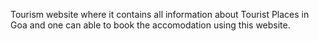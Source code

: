 Tourism website where it contains all information about Tourist Places in Goa and one can able to book the accomodation using this website.
